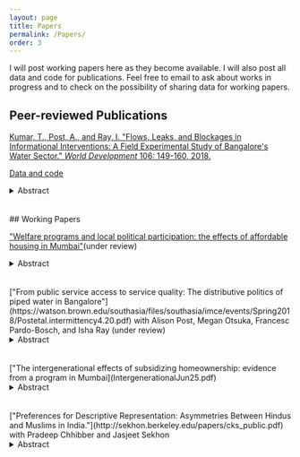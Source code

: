 ```yaml
---
layout: page
title: Papers
permalink: /Papers/
order: 3
---
```


I will post working papers here as they become available. I will also post all data and code for publications. Feel free to email to ask about works in progress and to check on the possibility of sharing data for working papers. 

## Peer-reviewed Publications
 
[Kumar, T., Post, A., and Ray, I. "Flows, Leaks, and Blockages in Informational Interventions: A Field Experimental Study of Bangalore's Water Sector." *World Development* 106: 149-160, 2018.](https://docs.google.com/viewer?a=v&pid=sites&srcid=ZGVmYXVsdGRvbWFpbnxhbGlzb25lcG9zdHxneDo2MjRlMWRiZDNlYzJlNWRl) 

[Data and code](https://dataverse.harvard.edu/dataset.xhtml?persistentId=doi:10.7910/DVN/ZMYDWN)
<details>
  <summary>Abstract</summary>
Under what circumstances might providing citizens with information compensate for unreliable public services? We present a field-experimental evaluation of a program that provided households in Bangalore with advance notification of intermittently provided piped water. The implementers expected that increasing service predictability would reduce wait times for water, reduce costs related to waiting, and improve citizen-state relationships. As many citizens did not receive accurate information, our study detected no impacts on household wait times for water or state-citizen relations. Nonetheless, our study suggests that notifications about water timing reduced stress, especially among low income populations. These findings indicate that greater attention should be paid to both psychological outcomes and the information production and dissemination chain in information interventions. We introduce a causal framework for analyzing “information pipelines” to enable such efforts.
</details> 
 <br/><br/>    
## Working Papers

["Welfare programs and local political participation: the effects of affordable housing in Mumbai"](ParticipationJune18.pdf)(under review)
<details>
  <summary>Abstract</summary>
How do welfare programs affect beneficiaries' local political activity in developing countries? Many welfare programs are implemented by local governments and entail benefits that are continuously delivered to or used by citizens over time. I argue that recipients are therefore motivated to participate in local politics to protect the quality of benefits. I support the argument with a natural experiment consisting of interviews of 834 applicants of subsidized home price lotteries in Mumbai, India. In this case, I predict that beneficiaries will protect their housing welfare benefits by demanding improvements to the neighborhoods in which lottery apartments are located. Winning an apartment increases both reported political participation to improve neighborhoods and knowledge about local politics. Winners who choose to rent out the apartments also report taking action to improve neighborhoods. The study highlights both the electoral and non-electoral political effects of programmatic policies and causes of civic participation among diverse groups.  
</details>  
 <br/><br/>   
["From public service access to service quality: The distributive politics of piped water in Bangalore"](https://watson.brown.edu/southasia/files/southasia/imce/events/Spring2018/Postetal.intermittency4.20.pdf) with Alison Post, Megan Otsuka, Francesc Pardo-Bosch, and Isha Ray (under review)
<details>
  <summary>Abstract</summary>
Infrastructure services such as water, electricity, and mass transit are central to urban livelihoods. While the political economy literature on local public goods provision has examined patterns of expenditure on and access to infrastructure, variation in service quality for those receiving networked services has received far less attention. In this paper, we examine the distribution of service intermittency, which detracts from service quality and imposes significant welfare costs. We disaggregate intermittency into four dimensions: predictability, frequency, duration, and throughput. We extend arguments from the distributive politics literature to predict the allocation of burdens associated with intermittency among households; we show that this literature has paid insufficient attention to how network structures affect the ability of state or city officials to differentially channel service flows. We illustrate the importance of different dimensions of intermittency and network structure through an analysis of the political geography of piped water supply in Bangalore, India. We find that variation occurs at the “valve area” level, or the smallest units at which water pressure can be distributed, and not at the household-level. Households in low-income valve areas receive more frequent and regular service than those in more affluent ones, contrary to predictions from the distributive politics literature. Our work suggests that the distributive politics of network access differ significantly from those affecting water flows within the network.
</details>  
<br/><br/>   
["The intergenerational effects of subsidizing homeownership: evidence from a program in Mumbai](IntergenerationalJun25.pdf)
<details>
  <summary>Abstract</summary>
 Are there intergenerational effects of subsidizing homeownership? This wealth transfer to beneficiaries is implemented in many forms across the globe, including mortgage and home-price subsidies. This study uses a natural experiment in the form of a housing lottery in Mumbai and finds that three to five years after implementation, beneficiaries have higher levels of educational attainment than non-beneficiaries, with effects concentrated among school-age youth. Contrary to expectations that unearned income might decrease labor supply, the intervention increases rates of employment, particularly full-time employment among youth. Effects are accompanied by changes in winners' attitudes. They also occur in spite of the fact that winners tend to live in neighborhoods with poorer school quality and lower rates literacy and employment rates than non-winners. The paper is among the first to analyze the household-level effects of a widespread policy and presents findings that differ significantly from other studies of wealth shocks.   </details>  
 <br/><br/>  
 ["Preferences for Descriptive Representation: Asymmetries Between Hindus and Muslims in India."](http://sekhon.berkeley.edu/papers/cks_public.pdf) with Pradeep Chhibber and Jasjeet Sekhon
<details>
  <summary>Abstract</summary>
Do minorities have a preference for descriptive representation? We address this question in India, a deeply religious society that has experienced extensive conflict between its Hindu majority and Muslim minority populations. Existing studies of preferences in such settings tend to attribute vote choice to strategic behavior by voters and parties. But because an election is a strategic context, voting outcomes usually reveal not the ideal preferences of voters, but rather their preferences mediated through a political and institutional context. Our research instead seeks to reveal ideal preferences through multiple experiments in diverse strategic settings in India. We find that within and across state lines, Muslims express a preference for co-religious candidates, but Hindus do not. Our findings support the idea that minorities may have a preference for descriptive representation even when it is not strategic to vote for coethnic or co-religious candidates.</details>  
 <br/><br/>  
  





